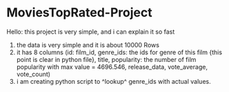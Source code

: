 # MoviesTopRated-Project
 Hello:
 this project is very simple, and i can explain it so fast
 1. the data is very simple and it is about 10000 Rows
 2. it has 8 columns (id: film_id, genre_ids: the ids for genre of this film {this point is clear in python file}, title, popularity: the number of film popularity with max value = 4696.546, release_data, vote_average, vote_count)
 3. i am creating python script to ^lookup^ genre_ids with actual values.
